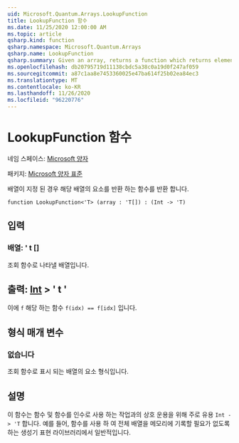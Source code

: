 ```yaml
---
uid: Microsoft.Quantum.Arrays.LookupFunction
title: LookupFunction 함수
ms.date: 11/25/2020 12:00:00 AM
ms.topic: article
qsharp.kind: function
qsharp.namespace: Microsoft.Quantum.Arrays
qsharp.name: LookupFunction
qsharp.summary: Given an array, returns a function which returns elements of that array.
ms.openlocfilehash: db20795719d11138cbdc5a38c0a19d0f247af059
ms.sourcegitcommit: a87c1aa8e7453360025e47ba614f25b02ea84ec3
ms.translationtype: MT
ms.contentlocale: ko-KR
ms.lasthandoff: 11/26/2020
ms.locfileid: "96220776"
---
```

# <a name="lookupfunction-function"></a>LookupFunction 함수

네임 스페이스: [Microsoft 양자](xref:Microsoft.Quantum.Arrays)

패키지: [Microsoft 양자 표준](https://nuget.org/packages/Microsoft.Quantum.Standard)


배열이 지정 된 경우 해당 배열의 요소를 반환 하는 함수를 반환 합니다.

```qsharp
function LookupFunction<'T> (array : 'T[]) : (Int -> 'T)
```


## <a name="input"></a>입력

### <a name="array--t"></a>배열: ' t []

조회 함수로 나타낼 배열입니다.



## <a name="output--int---t"></a>출력: [Int](xref:microsoft.quantum.lang-ref.int) > ' t '

이에 `f` 해당 하는 함수 `f(idx) == f[idx]` 입니다.

## <a name="type-parameters"></a>형식 매개 변수

### <a name="t"></a>없습니다

조회 함수로 표시 되는 배열의 요소 형식입니다.

## <a name="remarks"></a>설명

이 함수는 함수 및 함수를 인수로 사용 하는 작업과의 상호 운용을 위해 주로 유용 `Int -> 'T` 합니다. 예를 들어, 함수를 사용 하 여 전체 배열을 메모리에 기록할 필요가 없도록 하는 생성기 표현 라이브러리에서 일반적입니다.